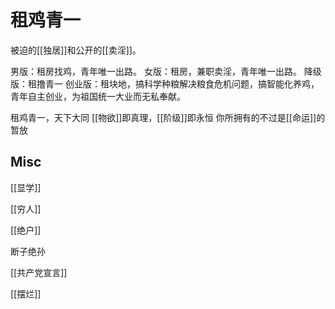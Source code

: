 # 租鸡青一

被迫的[[独居]]和公开的[[卖淫]]。

男版：租房找鸡，青年唯一出路。
女版：租房，兼职卖淫，青年唯一出路。
降级版：租撸青一
创业版：租块地，搞科学种粮解决粮食危机问题，搞智能化养鸡，青年自主创业，为祖国统一大业而无私奉献。

租鸡青一，天下大同
[[物欲]]即真理，[[阶级]]即永恒
你所拥有的不过是[[命运]]的暂放




## Misc

[[显学]]

[[穷人]]

[[绝户]]

断子绝孙

[[共产党宣言]]

[[摆烂]]


